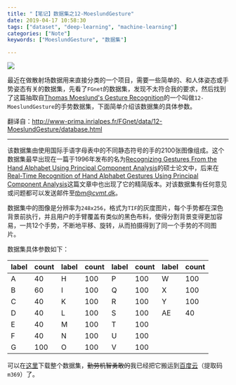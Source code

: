 ```yaml
---
title: "【笔记】数据集之12-MoeslundGesture"
date: 2019-04-17 10:58:30
tags: ["dataset", "deep-learning", "machine-learning"]
categories: ["Note"]
keywords: ["MoeslundGesture", "数据集"]

---
```


![](https://leslie-cloud.oss-cn-beijing.aliyuncs.com/2019/04/20190417-01-00.png)

最近在做散射场数据用来直接分类的一个项目，需要一些简单的、和人体姿态或手势姿态有关的数据集，先看了`FGnet`的数据集，发现不太符合我的要求，然后找到了这篇抽取自[Thomas Moeslund's Gesture Recognition](http://www-prima.inrialpes.fr/FGnet/data/12-MoeslundGesture/database.html)的一个叫做`12-MoeslundGesture`的手势数据集，下面简单介绍该数据集的具体参数。

翻译自：<http://www-prima.inrialpes.fr/FGnet/data/12-MoeslundGesture/database.html>

<!--more-->



---

该数据集由使用国际手语字母表中的不同静态符号的手的2100张图像组成。这个数据集最早出现在一篇于1996年发布的名为[Recognizing Gestures From the Hand Alphabet Using Principal Component Analysis](http://www-prima.inrialpes.fr/FGnet/data/12-MoeslundGesture/report.ps.Z)的硕士论文中，后来在[Real-Time Recognition of Hand Alphabet Gestures Using Principal Component Analysis](http://www.vision.auc.dk/~tbm/Publications/paper.ps.Z)这篇文章中也出现了它的精简版本。对该数据集有任何意见或问题都可以发送邮件至*tbm@cvmt.dk*。

数据集中的图像是分辨率为`248x256`，格式为`TIF`的灰度图片，每个手势都在深色背景前执行，并且用户的手臂覆盖有类似的黑色布料，使得分割背景变得更加容易，一共12个手势，不断地平移、旋转，从而拍摄得到了同一个手势的不同图片。

数据集具体参数如下：

| label | count | label | count | label | count | label | count |
| ----- | ----- | ----- | ----- | ----- | ----- | ----- | ----- |
| A     | 40    | H     | 100   | P     | 100   | W     | 100   |
| B     | 60    | I     | 100   | Q     | 100   | X     | 100   |
| C     | 40    | K     | 100   | R     | 100   | Y     | 100   |
| D     | 40    | L     | 100   | S     | 100   | AE    | 40    |
| E     | 40    | M     | 100   | T     | 100   |       |       |
| F     | 40    | N     | 100   | U     | 100   |       |       |
| G     | 100   | O     | 100   | V     | 100   |       |       |

可以在[这里](http://www-prima.inrialpes.fr/FGnet/data/12-MoeslundGesture/Gesture_images/database.tar)下载整个数据集，~~勤劳机智勇敢的~~我已经把它搬运到[百度云](https://pan.baidu.com/s/1ygAwEaaFYd6XmBmWdGr1-A)（提取码`m369`）了。


